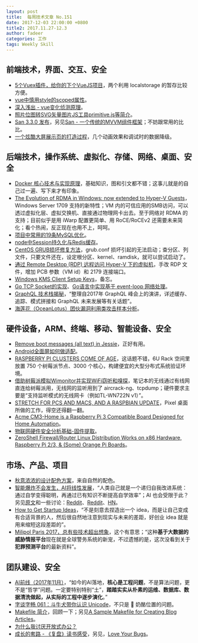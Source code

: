 ```yaml
---
layout: post
title:  每周技术文章 No.151
date: 2017-12-03 22:00:00 +0800
title2: 2017.11.27-12.3
author: fadeer
categories: 工作
tags: Weekly Skill
---
```


前端技术，界面、交互、安全
----
* [5个Vuex插件，给你的下个VueJS项目](https://segmentfault.com/a/1190000012184535)，两个利用 localstorage 的暂存比较方便。
* [vue中慎用style的scoped属性](https://segmentfault.com/a/1190000012184604)。
* [深入浅出 - vue变化侦测原理](https://github.com/berwin/Blog/issues/17)。
* [照片位图转SVG矢量图片JS工具primitive.js等简介](http://www.zhangxinxu.com/wordpress/2017/11/raster-image-vector-svg-canvas-primitive-js/)。
* [San 3.3.0 发布](http://efe.baidu.com/blog/san-3-3-0/)，另见[San - 一个传统的MVVM组件框架](http://efe.baidu.com/blog/san-a-traditional-mvvm-component-framework/)；不妨跟常用的比比。
* [一个炫酷大屏展示页的打造过程](https://juejin.im/post/5a20fe96f265da431120025b)，几个动画效果和调试时的数据降级。

后端技术，操作系统、虚拟化、存储、网络、桌面、安全
----
* [Docker 核心技术与实现原理](https://draveness.me/docker)，基础知识，图和引文都不错；这事儿就是的自己过一遍、写下来才有印象。
* [The Evolution of RDMA in Windows: now extended to Hyper-V Guests](https://blogs.technet.microsoft.com/networking/2017/11/29/the-evolution-of-rdma-in-windows-now-extended-to-hyper-v-guests/)，Windows Server 1709 支持的新特性；VM 内的可信应用的SMB访问，可以透过虚拟化层、虚拟交换机、直接通过物理网卡出去。至于网络对 RDMA 的支持；目前似乎是用 iWarp 配置更简单、用 RoCE/RoCEv2 还需要未来简化；看个热闹，反正现在也用不上，呵呵。
* [项目中常用的19条MySQL优化](https://segmentfault.com/a/1190000012155267)。
* [node中Session持久化与Redis缓存](https://techblog.toutiao.com/2017/11/29/nodezhong-sessionchi-jiu-hua-yu-redishuan-cun/)。
* [CentOS GRUB损坏修复方法](http://www.zphj1987.com/2017/11/30/recovery-from-grub-damage/)，grub.conf 损坏引起的无法启动；查分区、列文件，只要文件还在，设定根分区、kernel、ramdisk，就可以尝试启动了。
* [通过 Remote Desktop (RDP) 远程访问 Hyper-V 下的虚拟机](http://goxia.maytide.net/read.php/1863.htm)，手改 RDP 文件，增加 PCB 参数（VM id）和 2179 连接端口。
* [Windows KMS Client Setup Keys](http://goxia.maytide.net/post/kms.php)，备忘。
* [Go TCP Socket的实现](http://colobu.com/2017/11/28/TCP-Socket-Implementation-On-Golang/)、[Go语言中实现基于 event-loop 网络处理](http://colobu.com/2017/11/29/event-loop-networking-in-Go/)。
* [GraphQL 技术栈揭秘](https://segmentfault.com/a/1190000012168487)，“整理自2017年 GraphQL 峰会上的演讲，详述缓存、追踪、模式拼接和 GraphQL 未来发展等有关话题”。
* [海莲花（OceanLotus）团伙漏洞利用类攻击样本分析](https://paper.seebug.org/467/)。

硬件设备，ARM、终端、移动、智能设备、安全
----
<!--preview-end-->
* [Remove boot messages (all text) in Jessie](http://www.mlabviet.com/2017/10/hide-boot-message-on-rpi3-jessy.html)，正好有用。
* [Android全面屏如何做适配](http://www.infoq.com/cn/articles/android-all-screen)。
* [RASPBERRY PI CLUSTERS COME OF AGE](https://www.raspberrypi.org/blog/raspberry-pi-clusters-come-of-age/)，这话题不错，6U Rack 空间里放置 750 个树莓派节点、3000 个核心，构建便宜的大型分布式系统验证环境。
* [借助树莓派模拟Wimonitor并实现WiFi窃听和嗅探](http://www.freebuf.com/articles/wireless/154427.html)，笔记本的无线通过有线网直连给树莓派用，无线网的监听用到了 aircrack-ng、tcpdump；硬件要求主要是“支持监听模式的无线网卡（例如TL-WN722N v1）”。
* [STRETCH FOR PCS AND MACS, AND A RASPBIAN UPDATE](https://www.raspberrypi.org/blog/stretch-pcs-macs-raspbian-update/)，Pixel 桌面所做的工作，得空还得翻一翻。
* [Acme CM3-Home is a Raspberry Pi 3 Compatible Board Designed for Home Automation](https://www.cnx-software.com/2017/11/29/acme-cm3-home-is-a-raspberry-pi-3-compatible-board-designed-for-home-automation/)。
* [物联网硬件安全分析基础-固件提取](https://paper.seebug.org/468/)。
* [ZeroShell Firewall/Router Linux Distribution Works on x86 Hardware, Raspberry Pi 2/3, & (Some) Orange Pi Boards](https://www.cnx-software.com/2017/11/30/zeroshell-firewall-router-linux-distribution-works-on-x86-hardware-raspberry-pi-23-some-orange-pi-boards/)。

市场、产品、项目
----
* [秋意浓浓的设计配色方案](http://www.shejidaren.com/qiu-tian-pei-se-fang-an.html)，来自自然的配色。
* [智能爆炸不会发生，AI将线性发展](https://www.jiqizhixin.com/articles/2017-11-28-2)，“人类自己就是一个递归自我改进系统：通过自学变得聪明，再通过已有知识不断提高自学效率”；AI 也会受限于此？另见[原文](https://medium.com/@francois.chollet/the-impossibility-of-intelligence-explosion-5be4a9eda6ec)和一些讨论：[Reddit](https://www.reddit.com/r/MachineLearning/comments/7fxcn9/d_the_impossibility_of_intelligence_explosion/)、[Reddit](https://www.reddit.com/r/slatestarcodex/comments/7fygqu/the_impossibility_of_intelligence_explosion/)、[HN](https://news.ycombinator.com/item?id=15788807)。
* [How to Get Startup Ideas](https://wanqu.co/a/5961/2017-11-29-how-to-get-startup-ideas.html)，“不是刻意去捏造出一个 idea，而是让自己变成有合适背景的人，然后很自然地注意到现实与未来的差距，好创业 idea 就是用来缩短这段差距的”。
* [Milipol Paris 2017，总有些技术超出想象](https://paper.seebug.org/466/)，这个有意思；“这种**基于大数据的威胁情报平台**现在就是全球警务系统的新宠，不过遗憾的是，这次没看到关于**犯罪预测平台**的最新资料”。

团队建设、安全
----
* [AI前线（2017年11月）](http://www.infoq.com/cn/minibooks/AI-front-201711)，“如今的AI落地，**核心是工程问题**，不是算法问题，更不是“哲学”问题。一定要特别特别“土”，**踏踏实实从朴素的运维、数据库、数据清洗做起，从实际的工程中逐步演化**。”
* [字谈字畅 061：斗牛犬带你认识 Unicode](https://www.typeisbeautiful.com/2017/11/13720/)，不只是 🍔 奶酪位置的问题。
* [Makefile 简介](https://linuxstory.org/makefile_introduction/)，回顾一下；另见[A Sample Makefile for Creating Blog Articles](https://blog.scottlowe.org/2017/11/27/sample-makefile-creating-blog-articles/)。
* [为什么我讨厌开放式办公？](http://blog.jobbole.com/113099/)
* [成长的套路 - 《复盘》读书感受](http://blog.devtang.com/2017/11/28/fupan-summary/)，另见，[Love Your Bugs](http://akaptur.com/blog/2017/11/12/love-your-bugs)。




